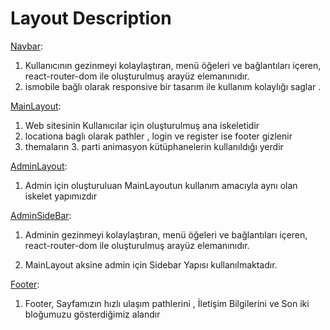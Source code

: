 # Layout Description

[Navbar](./navbar/):

1. Kullanıcının gezinmeyi kolaylaştıran, menü öğeleri ve bağlantıları içeren, react-router-dom ile oluşturulmuş arayüz elemanınıdır.
2. ismobile bağlı olarak responsive bir tasarım ile kullanım kolaylığı saglar .

[MainLayout](./index.jsx):

1. Web sitesinin Kullanıcılar için oluşturulmuş ana iskeletidir
2. locationa baglı olarak pathler , login ve register ise footer gizlenir
3. themaların 3. parti animasyon kütüphanelerin kullanıldığı yerdir

[AdminLayout](./AdminLayout.jsx):

1. Admin için oluşturuluan MainLayoutun kullanım amacıyla aynı olan iskelet yapımızdır

[AdminSideBar](./admin-sidebar/index.jsx):

1. Adminin gezinmeyi kolaylaştıran, menü öğeleri ve bağlantıları içeren, react-router-dom ile oluşturulmuş arayüz elemanınıdır.

2. MainLayout aksine admin için Sidebar Yapısı kullanılmaktadır.

[Footer](./footer/):

1. Footer, Sayfamızın hızlı ulaşım pathlerini , İletişim Bilgilerini ve Son iki bloğumuzu gösterdiğimiz alandır
